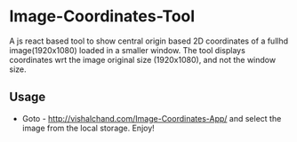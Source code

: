 # Image-Coordinates-Tool
A js react based tool to show central origin based 2D coordinates of a fullhd image(1920x1080) loaded in a smaller window. The tool displays coordinates wrt the image original size (1920x1080), and not the window size. 

## Usage
- Goto - http://vishalchand.com/Image-Coordinates-App/ and select the image from the local storage. Enjoy!

